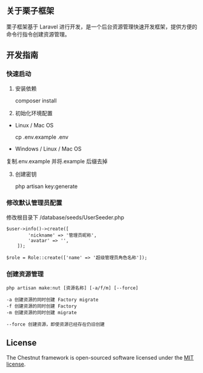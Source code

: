 ## 关于栗子框架

栗子框架基于 Laravel 进行开发，是一个后台资源管理快速开发框架，提供方便的命令行指令创建资源管理。

## 开发指南

### 快速启动

1. 安装依赖

    composer install

2. 初始化环境配置

-   Linux / Mac OS

    cp .env.example .env

-   Windows / Linux / Mac OS

复制.env.example 并将.example 后缀去掉

3. 创建密钥

    php artisan key:generate

### 修改默认管理员配置

修改根目录下 /database/seeds/UserSeeder.php

    $user->info()->create([
            'nickname' => '管理员昵称',
            'avatar' => '',
        ]);

    $role = Role::create(['name' => '超级管理员角色名称']);

### 创建资源管理

    php artisan make:nut [资源名称] [-a/f/m] [--force]

    -a 创建资源的同时创建 Factory migrate
    -f 创建资源的同时创建 Factory
    -m 创建资源的同时创建 migrate

    --force 创建资源，即使资源已经存在仍旧创建

## License

The Chestnut framework is open-sourced software licensed under the [MIT license](https://opensource.org/licenses/MIT).
